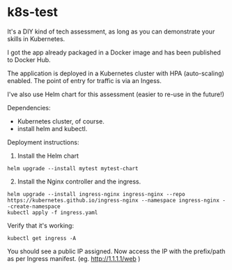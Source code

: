 # k8s-test

It's a DIY kind of tech assessment, as long as you can demonstrate your skills in Kubernetes. 

I got the app already packaged in a Docker image and has been published to Docker Hub. 

The application is deployed in a Kubernetes cluster with HPA (auto-scaling) enabled. 
The point of entry for traffic is via an Ingess.

I've also use Helm chart for this assessment (easier to re-use in the future!)

Dependencies:
- Kubernetes cluster, of course.
- install helm and kubectl.

Deployment instructions:
1. Install the Helm chart
```
helm upgrade --install mytest mytest-chart
```
2. Install the Nginx controller and the ingress. 
```
helm upgrade --install ingress-nginx ingress-nginx --repo https://kubernetes.github.io/ingress-nginx --namespace ingress-nginx --create-namespace
kubectl apply -f ingress.yaml
```

Verify that it's working:
```
kubectl get ingress -A
```
You should see a public IP assigned. 
Now access the IP with the prefix/path as per Ingress manifest. (eg. http://1.1.1.1/web ) 


